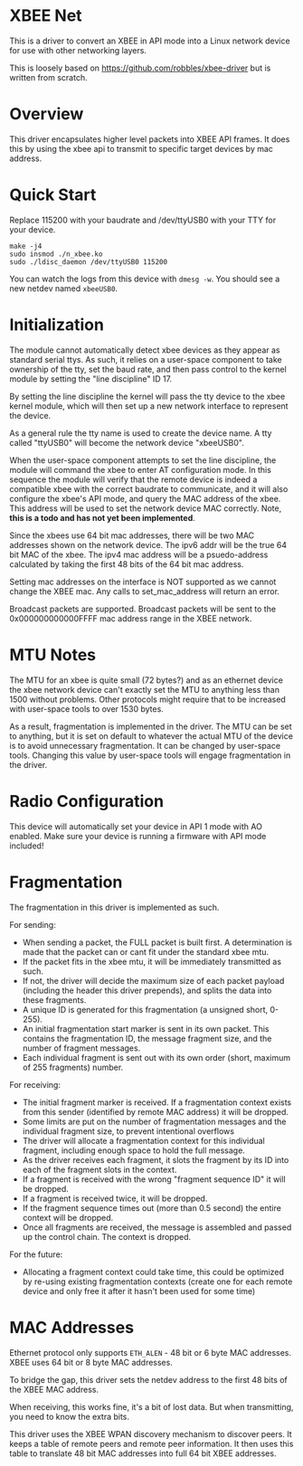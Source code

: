 XBEE Net
========

This is a driver to convert an XBEE in API mode into a Linux network device for use with other networking layers.

This is loosely based on https://github.com/robbles/xbee-driver but is written from scratch.

Overview
========

This driver encapsulates higher level packets into XBEE API frames. It does this by using the xbee api to transmit to specific target devices by mac address.

Quick Start
==========

Replace 115200 with your baudrate and /dev/ttyUSB0 with your TTY for your device.

```
make -j4
sudo insmod ./n_xbee.ko
sudo ./ldisc_daemon /dev/ttyUSB0 115200
```

You can watch the logs from this device with `dmesg -w`. You should see a new netdev named `xbeeUSB0`.

Initialization
==============

The module cannot automatically detect xbee devices as they appear as standard serial ttys. As such, it relies on a user-space component to take ownership of the tty, set the baud rate, and then pass control to the kernel module by setting the "line discipline" ID 17.

By setting the line discipline the kernel will pass the tty device to the xbee kernel module, which will then set up a new network interface to represent the device.

As a general rule the tty name is used to create the device name. A tty called "ttyUSB0" will become the network device "xbeeUSB0".

When the user-space component attempts to set the line discipline, the module will command the xbee to enter AT configuration mode. In this sequence the module will verify that the remote device is indeed a compatible xbee with the correct baudrate to communicate, and it will also configure the xbee's API mode, and query the MAC address of the xbee. This address will be used to set the network device MAC correctly. Note, **this is a todo and has not yet been implemented**.

Since the xbees use 64 bit mac addresses, there will be two MAC addresses shown on the network device. The ipv6 addr will be the true 64 bit MAC of the xbee. The ipv4 mac address will be a psuedo-address calculated by taking the first 48 bits of the 64 bit mac address.

Setting mac addresses on the interface is NOT supported as we cannot change the XBEE mac. Any calls to set_mac_address will return an error.

Broadcast packets are supported. Broadcast packets will be sent to the 0x000000000000FFFF mac address range in the XBEE network.

MTU Notes
=========

The MTU for an xbee is quite small (72 bytes?) and as an ethernet device the xbee network device can't exactly set the MTU to anything less than 1500 without problems. Other protocols might require that to be increased with user-space tools to over 1530 bytes.

As a result, fragmentation is implemented in the driver. The MTU can be set to anything, but it is set on default to whatever the actual MTU of the device is to avoid unnecessary fragmentation. It can be changed by user-space tools. Changing this value by user-space tools will engage fragmentation in the driver.

Radio Configuration
===================

This device will automatically set your device in API 1 mode with AO enabled. Make sure your device is running a firmware with API mode included!

Fragmentation
=============

The fragmentation in this driver is implemented as such.

For sending:

 - When sending a packet, the FULL packet is built first. A determination is made that the packet can or cant fit under the standard xbee mtu.
 - If the packet fits in the xbee mtu, it will be immediately transmitted as such.
 - If not, the driver will decide the maximum size of each packet payload (including the header this driver prepends), and splits the data into these fragments.
 - A unique ID is generated for this fragmentation (a unsigned short, 0-255).
 - An initial fragmentation start marker is sent in its own packet. This contains the fragmentation ID, the message fragment size, and the number of fragment messages.
 - Each individual fragment is sent out with its own order (short, maximum of 255 fragments) number.

For receiving:

 - The initial fragment marker is received. If a fragmentation context exists from this sender (identified by remote MAC address) it will be dropped.
 - Some limits are put on the number of fragmentation messages and the individual fragment size, to prevent intentional overflows
 - The driver will allocate a fragmentation context for this individual fragment, including enough space to hold the full message.
 - As the driver receives each fragment, it slots the fragment by its ID into each of the fragment slots in the context.
 - If a fragment is received with the wrong "fragment sequence ID" it will be dropped.
 - If a fragment is received twice, it will be dropped.
 - If the fragment sequence times out (more than 0.5 second) the entire context will be dropped.
 - Once all fragments are received, the message is assembled and passed up the control chain. The context is dropped.

For the future:

 - Allocating a fragment context could take time, this could be optimized by re-using existing fragmentation contexts (create one for each remote device and only free it after it hasn't been used for some time)

MAC Addresses
=============

Ethernet protocol only supports `ETH_ALEN`  - 48 bit or 6 byte MAC addresses. XBEE uses 64 bit or 8 byte MAC addresses.

To bridge the gap, this driver sets the netdev address to the first 48 bits of the XBEE MAC address.

When receiving, this works fine, it's a bit of lost data. But when transmitting, you need to know the extra bits.

This driver uses the XBEE WPAN discovery mechanism to discover peers. It keeps a table of remote peers and remote peer information. It then uses this table to translate 48 bit MAC addresses into full 64 bit XBEE addresses.
